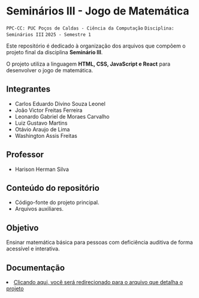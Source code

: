 # Seminários III - Jogo de Matemática

`PPC-CC: PUC Poços de Caldas - Ciência da Computação`
`Disciplina: Seminários III`
`2025 - Semestre 1`

Este repositório é dedicado à organização dos arquivos que compõem o projeto final da disciplina **Seminário III**.  

O projeto utiliza a linguagem **HTML, CSS, JavaScript e React** para desenvolver o jogo de matemática.

## Integrantes

- Carlos Eduardo Divino Souza Leonel
- João Victor Freitas Ferreira
- Leonardo Gabriel de Moraes Carvalho
- Luiz Gustavo Martins
- Otávio Araujo de Lima
- Washington Assis Freitas

## Professor

- Harison Herman Silva

## Conteúdo do repositório  

- Código-fonte do projeto principal.  
- Arquivos auxiliares.

## Objetivo  

Ensinar matemática básica para pessoas com deficiência auditiva de forma acessível e interativa. 

## Documentação

<li><a href="DOCUMENTACAO/conteudo.md"> Clicando aqui, você será redirecionado para o arquivo que detalha o projeto</a></li>
